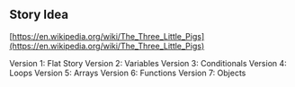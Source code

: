 ## Story Idea
[https://en.wikipedia.org/wiki/The_Three_Little_Pigs](https://en.wikipedia.org/wiki/The_Three_Little_Pigs)

Version 1: Flat Story
Version 2: Variables
Version 3: Conditionals
Version 4: Loops
Version 5: Arrays
Version 6: Functions
Version 7: Objects